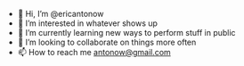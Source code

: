 - 👋 Hi, I’m @ericantonow
- 👀 I’m interested in whatever shows up
- 🌱 I’m currently learning new ways to perform stuff in public 
- 💞️ I’m looking to collaborate on things more often
- 📫 How to reach me antonow@gmail.com

<!---
ericantonow/ericantonow is a ✨ special ✨ repository because its `README.md` (this file) appears on your GitHub profile.
You can click the Preview link to take a look at your changes.
--->
